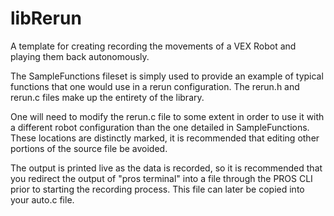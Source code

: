 # libRerun
A template for creating recording the movements of a VEX Robot and playing them back autonomously.

The SampleFunctions fileset is simply used to provide an example of typical functions that one would use in a rerun configuration. The rerun.h and rerun.c files make up the entirety of the library.

One will need to modify the rerun.c file to some extent in order to use it with a different robot configuration than the one detailed in SampleFunctions. These locations are distinctly marked, it is recommended that editing other portions of the source file be avoided.

The output is printed live as the data is recorded, so it is recommended that you redirect the output of "pros terminal" into a file through the PROS CLI prior to starting the recording process. This file can later be copied into your auto.c file. 
